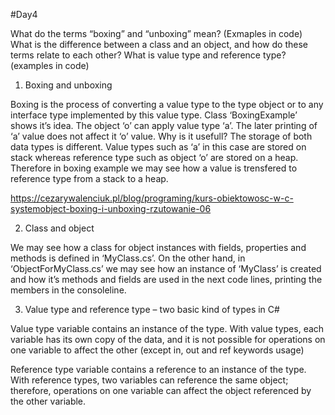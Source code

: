 #Day4

What do the terms “boxing” and “unboxing” mean? (Exmaples in code) What is the difference between a class and an object, and how do these terms relate to each other? What is value type and reference type? (examples in code)

1.	Boxing and unboxing

Boxing is the process of converting a value type to the type object or to any interface type implemented by this value type. Class ‘BoxingExample’ shows it’s idea. The object ‘o’ can apply value type ‘a’. The later printing of ‘a’ value does not affect it ‘o’ value.
Why is it usefull?
The storage of both data types is different. Value types such as ‘a’ in this case are stored on stack whereas reference type such as object ‘o’ are stored on a heap. Therefore in boxing example we may see how a value is trensfered to reference type from a stack to a heap.

https://cezarywalenciuk.pl/blog/programing/kurs-obiektowosc-w-c-systemobject-boxing-i-unboxing-rzutowanie-06

2.	Class and object

We may see how a class for object instances with fields, properties and methods is defined in ‘MyClass.cs’. On the other hand, in ‘ObjectForMyClass.cs’ we may see how an instance of ‘MyClass’ is created and how it’s methods and fields are used in the next code lines, printing the members in the consoleline.


3.	Value type and reference type – two basic kind of types in C#

Value type variable contains an instance of the type. With value types, each variable has its own copy of the data, and it is not possible for operations on one variable to affect the other (except in, out and ref keywords usage)

Reference type variable contains a reference to an instance of the type. With reference types, two variables can reference the same object; therefore, operations on one variable can affect the object referenced by the other variable.
